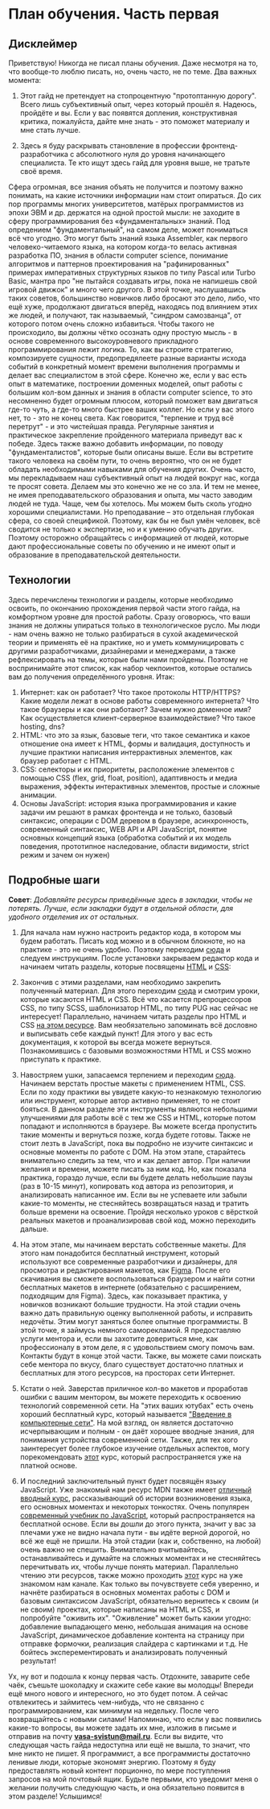 # План обучения. Часть первая

## Дисклеймер

Приветствую! Никогда не писал планы обучения. Даже несмотря на то, что вообще-то люблю писать, но, очень часто, не по теме. Два важных момента:

1. Этот гайд не претендует на стопроцентную "протоптанную дорогу". Всего лишь субъективный опыт, через который прошёл я. Надеюсь, пройдёте и вы. Если у вас появятся допления, конструктивная критика, пожалуйста, дайте мне знать - это поможет материалу и мне стать лучше.

2. Здесь я буду раскрывать становление в профессии фронтенд-разработчика с абсолютного нуля до уровня начинающего специалиста. Те кто ищут здесь гайд для уровня выше, не тратьте своё время.

Сфера огромная, все знания объять не получится и поэтому важно понимать, на какие источники информации нам стоит опираться. До сих пор программы многих университетов, матёрых программистов из эпохи ЭВМ и др. держатся на одной простой мысли: не заходите в сферу программирования без «фундаментальных» знаний. Под опредением "фундаментальный", на самом деле, может пониматься всё что угодно. Это могут быть знаний языка Assembler, как первого человеко-читаемого языка, на котором когда-то велась активная разработка ПО, знания в области computer science, понимание алгоритмов и паттернов проектирования на "рафинированных" примерах императивных структурных языков по типу Pascal или Turbo Basic, мантра про "не пытайся создавать игры, пока не напишешь свой игровой движок" и много чего другого. В этой точке, наслушавшись таких советов, большинство новичков либо бросают это дело, либо, что ещё хуже, продолжают двигаться вперёд, находясь под влиянием этих же людей, и получают, так называемый, "синдром самозванца", от которого потом очень сложно избавиться. Чтобы такого не происходило, вы должны чётко осознать одну простую мысль - в основе современного высокоуровневого прикладного программирования лежит логика. То, как вы строите стратегию, композируете сущности, предопредялеете разные варианты исхода событий в конкретный момент времени выполнения программы и делает вас специалистом в этой сфере. Конечно же, если у вас есть опыт в математике, построении доменных моделей, опыт работы с большим кол-вом данных и знания в области computer science, то это несомненно будет огромным плюсом, который поможет вам двигаться где-то чуть, а где-то много быстрее ваших коллег. Но если у вас этого нет, то - это не конец света. Как говорится, "терпение и труд всё перетрут" - и это чистейшая правда. Регулярные занятия и практическое закрепление пройденного материала приведут вас к победе. Здесь также важно добавить информации, по поводу "фундаменталистов", которые были описаны выше. Если вы встретите такого человека на своём пути, то очень вероятно, что он не будет обладать необходимыми навыками для обучения других. Очень часто, мы перекладываем наш субъективный опыт на людей вокруг нас, когда те просят совета. Делаем мы это конечно же не со зла. И тем не менее, не имея преподавательского образования и опыта, мы часто заводим людей не туда. Чаще, чем бы хотелось. Мы можем быть сколь угодно хорошими специалистами. Но преподавание – это отдельная глубокая сфера, со своей спецификой. Поэтому, как бы не был умён человек, всё сводится не только к экспертизе, но и к умению обучать других. Поэтому осторожно обращайтесь с информацией от людей, которые дают профессиональные советы по обучению и не имеют опыт и образование в преподавательской деятельности.

## Технологии

Здесь перечислены технологии и разделы, которые необходимо освоить, по окончанию прохождения первой части этого гайда, на комфортном уровне для простой работы. Сразу оговорюсь, что ваши знания не должны упираться только в технологическое русло. Мы люди - нам очень важно не только разбираться в сухой академической теории и применять её на практике, но и уметь коммуницировать с другими разработчиками, дизайнерами и менеджерами, а также рефлексировать на темы, которые были нами пройдены. Поэтому не воспринимайте этот список, как набор чекпоинтов, которые остались вам до получения определённого уровня. Итак:

1. Интернет: как он работает? Что такое протоколы HTTP/HTTPS? Какие модели лежат в основе работы современного интернета? Что такое браузеры и как они работают? Зачем нужно доменное имя? Как осуществляется клиент-серверное взаимодействие? Что такое hosting, dns?
2. HTML: что это за язык, базовые теги, что такое семантика и какое отношение она имеет к HTML, формы и валидация, доступность и лучшие практики написания интеррактивных элементов, как браузер работает с HTML.
3. CSS: селекторы и их приоритеты, расположение элементов с помощью CSS (flex, grid, float, position), адаптивность и медиа выражения, эффекты интерактивных элементов, простые и сложные анимации.
4. Основы JavaScript: история языка программирования и какие задачи им решают в рамках фронтенда и не только, базовый синтаксис, операции с DOM деревом в браузере, асинхронность, современный синтаксис, WEB API и API JavaScript, понятие основных концепций языка (обработка событий и их модель поведения, прототипное наследование, области видимости, strict режим и зачем он нужен)

## Подробные шаги

**Совет**: _Добавляйте ресурсы приведённые здесь в закладки, чтобы не потерять. Лучше, если закладки будут в отдельной области, для удобного отделения их от остальных._

1. Для начала нам нужно настроить редактор кода, в котором мы будем работать. Писать код можно и в обычном блокноте, но на практике - это не очень удобно. Поэтому переходим [сюда](https://www.youtube.com/watch?v=nxCLXMBl4e4&ab_channel=%D0%A4%D1%80%D1%96%D0%BB%D0%B0%D0%BD%D1%81%D0%B5%D1%80%D0%BF%D0%BE%D0%B6%D0%B8%D1%82%D1%82%D1%8E) и следуем инструкциям. После установки закрываем редактор кода и начинаем читать разделы, которые посвящены [HTML](https://developer.mozilla.org/ru/docs/Learn/HTML) и [CSS](https://developer.mozilla.org/ru/docs/Learn/CSS):

2. Закончив с этими разделами, нам необходимо закрепить полученный материал. Для этого переходим [сюда](https://www.youtube.com/watch?v=yJcCKuxfb2o&list=PLM6XATa8CAG4F9nAIYNS5oAiPotxwLFIr&ab_channel=%D0%A4%D1%80%D1%96%D0%BB%D0%B0%D0%BD%D1%81%D0%B5%D1%80%D0%BF%D0%BE%D0%B6%D0%B8%D1%82%D1%82%D1%8E) и смотрим уроки, которые касаются HTML и CSS. Всё что касается препроцессоров CSS, по типу SCSS, шаблонизатор HTML, по типу PUG нас сейчас не интересует! Параллельно, начинаем читать разделы про HTML и CSS [на этом ресурсе](https://doka.guide/). Вам необязательно запоминать всё дословно и выписывать себе каждый пункт! Для этого у вас есть документация, к которой вы всегда можете вернуться. Познакомившись с базовыми возможностями HTML и CSS можно приступать к практике.

3. Навостряем ушки, запасаемся терпением и переходим [сюда](https://www.youtube.com/watch?v=8KjBQSiTP3w&list=PLM6XATa8CAG4r-T7_wywPhzckQNTMxC1f&ab_channel=%D0%A4%D1%80%D1%96%D0%BB%D0%B0%D0%BD%D1%81%D0%B5%D1%80%D0%BF%D0%BE%D0%B6%D0%B8%D1%82%D1%82%D1%8E). Начинаем верстать простые макеты с применением HTML, CSS. Если по ходу практики вы увидете какую-то незнакомую технологию или инструмент, которые автор активно применяет, то не стоит бояться. В данном разделе эти инструменты являются небольшими улучшениями для работы всё с тем же CSS и HTML, которые потом попадают и исполняются в браузере. Вы можете всегда пропустить такие моменты и вернуться позже, когда будете готовы. Также не стоит лезть в JavaScript, пока вы подробно не изучите синтаксис и основные моменты по работе с DOM. На этом этапе, старайтесь внимательно следить за тем, что и как делает автор. При наличии желания и времени, можете писать за ним код. Но, как показала практика, гораздо лучше, если вы будете делать небольшие паузы (раз в 10-15 минут), копировать код автора из репозитория, и анализировать написанное им. Если вы не успеваете или забыли какие-то моменты, не стесняйтесь возвращаться назад и тратить больше времени на освоение. Пройдя несколько уроков с вёрсткой реальных макетов и проанализировав свой код, можно переходить дальше.

4. На этом этапе, мы начинаем верстать собственные макеты. Для этого нам понадобится бесплатный инструмент, который используют все современные разработчики и дизайнеры, для просмотра и редактирования макетов, как [Figma](https://www.figma.com/). После его скачивания вы сможете воспользоваться браузером и найти сотни бесплатных макетов в интернете (обязательно с расширением, подходящим для Figma). Здесь, как показывает практика, у новичков возникают большие трудности. На этой стадии очень важно дать правильную оценку выполненной работы, и исправить недочёты. Этим могут заняться более опытные программисты. В этой точке, я займусь немного саморекламой. Я предоставляю услуги ментора и, если вы захотите довериться мне, как профессионалу в этом деле, я с удовольствием смогу помочь вам. Контакты будут в конце этой части. Также, вы можете сами поискать себе ментора по вкусу, благо существует достаточно платных и бесплатных для этого ресурсов, на просторах сети Интернет.

5. Кстати о ней. Заверстав приличное кол-во макетов и проработав ошибки с вашим ментором, вы можете переходить к освоению технологий современной сети. На "этих ваших ютубах" есть очень хороший бесплатный курс, который называется ["Введение в компьютерные сети"](https://www.youtube.com/watch?v=OLFA0soYGhw&list=PLtPJ9lKvJ4oiNMvYbOzCmWy6cRzYAh9B1&ab_channel=AndreySozykin). На мой взгляд, он является достаточно исчерпывающим и полным - он даёт хорошее вводные знания, для понимания устройства современной сети. Также, для тех кого заинтересует более глубокое изучение отдельных аспектов, могу порекомендовать [этот](https://wiki.merionet.ru/merion-academy/courses/polnyj-kurs-po-kompyuternym-setyam/?utm_source=googleorg) курс, который распространяется уже на платной основе.

6. И последний заключительный пункт будет посвящён языку JavaScript. Уже знакомый нам ресурс MDN также имеет [отличный вводный курс](https://developer.mozilla.org/ru/docs/Learn/JavaScript), рассказывающий об истории возникновения языка, его основных моментах и некоторых тонкостях. Очень популярен [современный учебник по JavaScript](https://learn.javascript.ru/), который распространяется на бесплатной основе. Если вы дошли до этого пункта, значит у вас за плечами уже не видно начала пути - вы идёте верной дорогой, но всё же ещё не пришли. На этой стадии (как и, собственно, на любой) очень важно не спешить. Внимательно вчитывайтесь, останавливайтесь и думайте на сложных моментах и не стесняйтесь перечитывать их, чтобы лучше понять материал. Параллельно чтению эти ресурсов, также можно проходить [этот](https://www.youtube.com/watch?v=yJcCKuxfb2o&list=PLM6XATa8CAG7DDIBjNVd78Fv5Ueo930IV&ab_channel=%D0%A4%D1%80%D1%96%D0%BB%D0%B0%D0%BD%D1%81%D0%B5%D1%80%D0%BF%D0%BE%D0%B6%D0%B8%D1%82%D1%82%D1%8E) курс на уже знакомом нам канале. Как только вы почувствуете себя уверенно, и начнёте разбираться в основных моментах работы с DOM и базовым синтаксисом JavaScript, обязательно вернитесь к своим (и не своим) проектах, которые написаны на HTML и CSS, и попробуйте "оживить их". "Оживление" может быть какии угодно: добавление выпадающего меню, небольшая анимация на основе JavaScript, динамическое добавление контента на страницу при отправке формочки, реализация слайдера с картинками и т.д. Не бойтесь эксперементировать и анализировать полученный результат!

Ух, ну вот и подошла к концу первая часть. Отдохните, заварите себе чаёк, съешьте шоколадку и скажите себе какие вы молодцы! Впереди ещё много нового и интересного, но это будет потом. А сейчас отвлекитесь и займитесь чем-нибудь, что не связанно с программированием, как минимум на недельку. После чего возвращайтесь с новыми силами! Напоминаю, что если у вас появились какие-то вопросы, вы можете задать их мне, изложив в письме и отправив на почту **vasa-svistun@mail.ru**. Если вы видите, что следующая часть гайда недоступна или ещё не вышла, то значит, что мне никто не пишет. Я программист, а все программисты достаточно ленивые люди, которые экономят энергию. Поэтому я буду предоставлять новый контент порционно, по мере поступления запросов на мой почтовый ящик. Будьте первыми, кто уведомит меня о желании получить следующую часть, и она обязательно появится в этом разделе! Услышимся!
